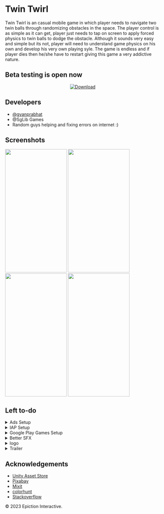 # Twin Twirl

Twin Twirl is an casual mobile game in which player needs to navigate two twin balls through randomizing obstacles in the space. The player control is as simple as it can get, player just needs to tap on screen to apply forced physics to twin balls to dodge the obstacle. Although it sounds very easy and simple but its not, player will need to understand game physics on his own and develop his very own playing syle. The game is endless and if player dies then he/she have to restart giving this game a very addictive nature.

## Beta testing is open now
  
<div align="center">
  <a href="https://drive.google.com/uc?export=download&id=1CLqB--6GlkeuriDYyx-Skdr2rfqPo5NN">
    <img src="https://i.ibb.co/WsF8X02/DOWNLOAD-BETA-RELEASE.png" alt="Download" />
  </a>
</div>




## Developers

- [@gyanprabhat](https://www.github.com/gyanprabhat7)
- @SgLib Games
- Random guys helping and fixing errors on internet :)


## Screenshots

<img src="https://github.com/gyanprabhat7/TwinTwirl/assets/75989086/780d9cbb-2bde-4f80-96e0-618dd0e2361d"  width="200" height="400">
<img src="https://github.com/gyanprabhat7/TwinTwirl/assets/75989086/3bce19d8-17ca-4011-8a96-1bed1c8483ff"  width="200" height="400">
<img src="https://github.com/gyanprabhat7/TwinTwirl/assets/75989086/13ab5cc4-3a27-4424-bade-62425a875980"  width="200" height="400">
<img src="https://github.com/gyanprabhat7/TwinTwirl/assets/75989086/df376be7-8f2e-4f1c-85da-875c6c2e6075"  width="200" height="400">



## Left to-do

<details>
<summary>Ads Setup</summary>
<br>
Setup Ads for monetization. Google AdMob preferred with mediation.
</details>

<details>
<summary>IAP Setup</summary>
<br>
Setup IAP - In app purchases for game store where user can buy coins to purchase in game characters (Balls) and also Remove ads & Restore purchase.
</details>

<details>
<summary>Google Play Games Setup</summary>
<br>
Setup Google play games for Leaderboard and Achievements.
</details>
  
<details>
<summary>Better SFX</summary>
<br>
Thus one is totally at the botton of the list cause the sounds in game are awesomne except for dying sfx.
</details>

<details>
<summary>logo</summary>
<br>
We need a good logo for our game to stand out in the store.
</details>

<details>
<summary>Trailer</summary>
<br>
Shoot a 30 sec fast phased trailer for this game.
</details>

## Acknowledgements
 
 - [Unity Asset Store](https://assetstore.unity.com/)
 - [Pixabay](https://pixabay.com/)
 - [Mixit](https://mixit.com/)
 - [colorhunt](https://colorhunt.co/)
 - [Stackoverflow](https://stackoverflow.com/)
 

© 2023 Epiction Interactive.
